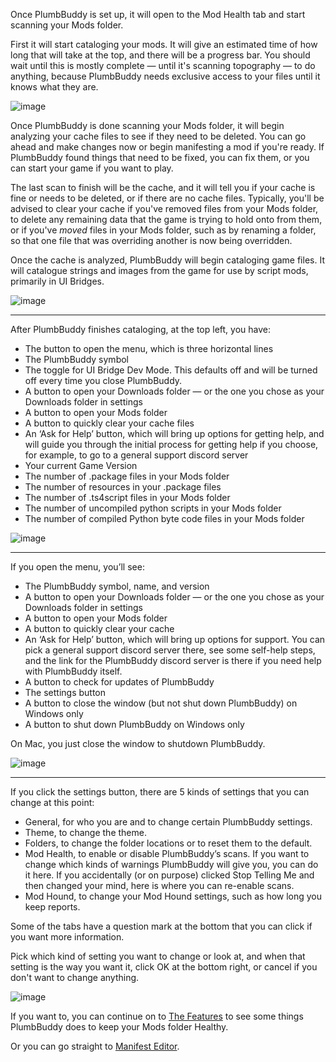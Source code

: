 Once PlumbBuddy is set up, it will open to the Mod Health tab and start scanning your Mods folder.

First it will start cataloging your mods. It will give an estimated time of how long that will take at the top, and there will be a progress bar. You should wait until this is mostly complete — until it's scanning topography — to do anything, because PlumbBuddy needs exclusive access to your files until it knows what they are.

![image](/img/PB-creator-cataloging.png "An image of the top bar of the PlumbBuddy app, with a Cataloging Mods bar filling towards a timer counting down")

Once PlumbBuddy is done scanning your Mods folder, it will begin analyzing your cache files to see if they need to be deleted. You can go ahead and make changes now or begin manifesting a mod if you're ready. If PlumbBuddy found things that need to be fixed, you can fix them, or you can start your game if you want to play.

The last scan to finish will be the cache, and it will tell you if your cache is fine or needs to be deleted, or if there are no cache files. Typically, you'll be advised to clear your cache if you've removed files from your Mods folder, to delete any remaining data that the game is trying to hold onto from them, or if you've *moved* files in your Mods folder, such as by renaming a folder, so that one file that was overriding another is now being overridden.

Once the cache is analyzed, PlumbBuddy will begin cataloging game files. It will catalogue strings and images from the game for use by script mods, primarily in UI Bridges.

![image](/img/PB-creator-analyzing-files.png "An image of the top bar of the PlumbBuddy app, with an Analyzing Topography notification")

---

After PlumbBuddy finishes cataloging, at the top left, you have:

* The button to open the menu, which is three horizontal lines
* The PlumbBuddy symbol
* The toggle for UI Bridge Dev Mode. This defaults off and will be turned off every time you close PlumbBuddy.
* A button to open your Downloads folder — or the one you chose as your Downloads folder in settings
* A button to open your Mods folder
* A button to quickly clear your cache files
* An ‘Ask for Help’ button, which will bring up options for getting help, and will guide you through the initial process for getting help if you choose, for example, to go to a general support discord server
* Your current Game Version
* The number of .package files in your Mods folder
* The number of resources in your .package files
* The number of .ts4script files in your Mods folder
* The number of uncompiled python scripts in your Mods folder
* The number of compiled Python byte code files in your Mods folder

![image](/img/PB-creator-top-menu.png "An image of the top bar of the PlumbBuddy app, with the buttons described above")

---

If you open the menu, you’ll see:

* The PlumbBuddy symbol, name, and version
* A button to open your Downloads folder — or the one you chose as your Downloads folder in settings
* A button to open your Mods folder
* A button to quickly clear your cache
* An ‘Ask for Help’ button, which will bring up options for support. You can pick a general support discord server there, see some self-help steps, and the link for the PlumbBuddy discord server is there if you need help with PlumbBuddy itself.
* A button to check for updates of PlumbBuddy
* The settings button
* A button to close the window (but not shut down PlumbBuddy) on Windows only
* A button to shut down PlumbBuddy on Windows only

On Mac, you just close the window to shutdown PlumbBuddy.

![image](/img/PB-menu.png "PlumbBuddy's menu, as described above")

---

If you click the settings button, there are 5 kinds of settings that you can change at this point:

* General, for who you are and to change certain PlumbBuddy settings.
* Theme, to change the theme.
* Folders, to change the folder locations or to reset them to the default.
* Mod Health, to enable or disable PlumbBuddy’s scans. If you want to change which kinds of warnings PlumbBuddy will give you, you can do it here. If you accidentally (or on purpose) clicked Stop Telling Me and then changed your mind, here is where you can re-enable scans.
* Mod Hound, to change your Mod Hound settings, such as how long you keep reports.

Some of the tabs have a question mark at the bottom that you can click if you want more information.

Pick which kind of setting you want to change or look at, and when that setting is the way you want it, click OK at the bottom right, or cancel if you don't want to change anything.

![image](/img/PB-creator-settings.png "An image of the General tab of PlumbBuddy's settings, showing that the current user is an Creator with a chosen Default Creator name, with 'Automatically check for updates' and 'Offer to find mod update news when the game is patched' toggled off, 'Enable runtime mod integration' toggled on, and 'Show an icon in the system tray' toggled off, and the other tabs along the top")

If you want to, you can continue on to [The Features](https://plumbbuddy.app/text-guides/creator-features) to see some things PlumbBuddy does to keep your Mods folder Healthy.

Or you can go straight to [Manifest Editor](https://plumbbuddy.app/text-guides/manifest-editor).